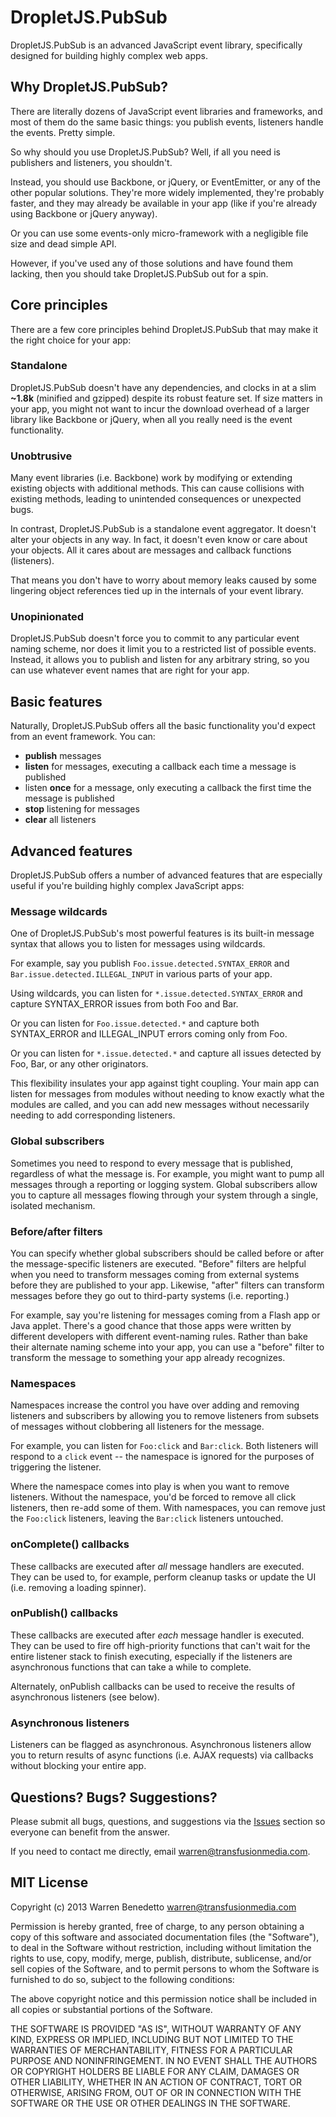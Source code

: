 # DropletJS.PubSub

DropletJS.PubSub is an advanced JavaScript event library, specifically designed for building highly complex web apps.

## Why DropletJS.PubSub?

There are literally dozens of JavaScript event libraries and frameworks, and most of them do the same basic things: you publish events, listeners handle the events. Pretty simple.

So why should you use DropletJS.PubSub? Well, if all you need is publishers and listeners, you shouldn't. 

Instead, you should use Backbone, or jQuery, or EventEmitter, or any of the other popular solutions. They're more widely implemented, they're probably faster, and they may already be available in your app (like if you're already using Backbone or jQuery anyway).

Or you can use some events-only micro-framework with a negligible file size and dead simple API.

However, if you've used any of those solutions and have found them lacking, then you should take DropletJS.PubSub out for a spin.

## Core principles

There are a few core principles behind DropletJS.PubSub that may make it the right choice for your app:

### Standalone

DropletJS.PubSub doesn't have any dependencies, and clocks in at a slim **~1.8k** (minified and gzipped) despite its robust feature set. If size matters in your app, you might not want to incur the download overhead of a larger library like Backbone or jQuery, when all you really need is the event functionality.

### Unobtrusive

Many event libraries (i.e. Backbone) work by modifying or extending existing objects with additional methods. This can cause collisions with existing methods, leading to unintended consequences or unexpected bugs.

In contrast, DropletJS.PubSub is a standalone event aggregator. It doesn't alter your objects in any way. In fact, it doesn't even know or care about your objects. All it cares about are messages and callback functions (listeners).

That means you don't have to worry about memory leaks caused by some lingering object references tied up in the internals of your event library.

### Unopinionated

DropletJS.PubSub doesn't force you to commit to any particular event naming scheme, nor does it limit you to a restricted list of possible events. Instead, it allows you to publish and listen for any arbitrary string, so you can use whatever event names that are right for your app.

## Basic features

Naturally, DropletJS.PubSub offers all the basic functionality you'd expect from an event framework. You can:

* **publish** messages
* **listen** for messages, executing a callback each time a message is published
* listen **once** for a message, only executing a callback the first time the message is published
* **stop** listening for messages
* **clear** all listeners

## Advanced features

DropletJS.PubSub offers a number of advanced features that are especially useful if you're building highly complex JavaScript apps:

### Message wildcards

One of DropletJS.PubSub's most powerful features is its built-in message syntax that allows you to listen for messages using wildcards.

For example, say you publish `Foo.issue.detected.SYNTAX_ERROR` and `Bar.issue.detected.ILLEGAL_INPUT` in various parts of your app.

Using wildcards, you can listen for `*.issue.detected.SYNTAX_ERROR` and capture SYNTAX_ERROR issues from both Foo and Bar.

Or you can listen for `Foo.issue.detected.*` and capture both SYNTAX_ERROR and ILLEGAL_INPUT errors coming only from Foo.

Or you can listen for `*.issue.detected.*` and capture all issues detected by Foo, Bar, or any other originators.

This flexibility insulates your app against tight coupling. Your main app can listen for messages from modules without needing to know exactly what the modules are called, and you can add new messages without necessarily needing to add corresponding listeners.

### Global subscribers

Sometimes you need to respond to every message that is published, regardless of what the message is. For example, you might want to pump all messages through a reporting or logging system. Global subscribers allow you to capture all messages flowing through your system through a single, isolated mechanism.

### Before/after filters

You can specify whether global subscribers should be called before or after the message-specific listeners are executed. "Before" filters are helpful when you need to transform messages coming from external systems before they are published to your app. Likewise, "after" filters can transform messages before they go out to third-party systems (i.e. reporting.)

For example, say you're listening for messages coming from a Flash app or Java applet. There's a good chance that those apps were written by different developers with different event-naming rules. Rather than bake their alternate naming scheme into your app, you can use a "before" filter to transform the message to something your app already recognizes.

### Namespaces

Namespaces increase the control you have over adding and removing listeners and subscribers by allowing you to remove listeners from subsets of messages without clobbering all listeners for the message.

For example, you can listen for `Foo:click` and `Bar:click`. Both listeners will respond to a `click` event -- the namespace is ignored for the purposes of triggering the listener.

Where the namespace comes into play is when you want to remove listeners. Without the namespace, you'd be forced to remove all click listeners, then re-add some of them. With namespaces, you can remove just the `Foo:click` listeners, leaving the `Bar:click` listeners untouched.

### onComplete() callbacks

These callbacks are executed after *all* message handlers are executed. They can be used to, for example, perform cleanup tasks or update the UI (i.e. removing a loading spinner).

### onPublish() callbacks

These callbacks are executed after *each* message handler is executed. They can be used to fire off high-priority functions that can't wait for the entire listener stack to finish executing, especially if the listeners are asynchronous functions that can take a while to complete.

Alternately, onPublish callbacks can be used to receive the results of asynchronous listeners (see below).

### Asynchronous listeners

Listeners can be flagged as asynchronous. Asynchronous listeners allow you to return results of async functions (i.e. AJAX requests) via callbacks without blocking your entire app.

## Questions? Bugs? Suggestions?

Please submit all bugs, questions, and suggestions via the [Issues](https://github.com/wmbenedetto/DropletJS.PubSub/issues) section so everyone can benefit from the answer.

If you need to contact me directly, email warren@transfusionmedia.com.

## MIT License

Copyright (c) 2013 Warren Benedetto <warren@transfusionmedia.com>

Permission is hereby granted, free of charge, to any person obtaining a copy of this software and associated documentation files (the "Software"), to deal in the Software without restriction, including without limitation the rights to use, copy, modify, merge, publish, distribute, sublicense, and/or sell copies of the Software, and to permit persons to whom the Software is furnished to do so, subject to the following conditions:

The above copyright notice and this permission notice shall be included in all copies or substantial portions of the Software.

THE SOFTWARE IS PROVIDED "AS IS", WITHOUT WARRANTY OF ANY KIND, EXPRESS OR IMPLIED, INCLUDING BUT NOT LIMITED TO THE WARRANTIES OF MERCHANTABILITY, FITNESS FOR A PARTICULAR PURPOSE AND NONINFRINGEMENT. IN NO EVENT SHALL THE AUTHORS OR COPYRIGHT HOLDERS BE LIABLE FOR ANY CLAIM, DAMAGES OR OTHER LIABILITY, WHETHER IN AN ACTION OF CONTRACT, TORT OR OTHERWISE, ARISING FROM, OUT OF OR IN CONNECTION WITH THE SOFTWARE OR THE USE OR OTHER DEALINGS IN THE SOFTWARE.
